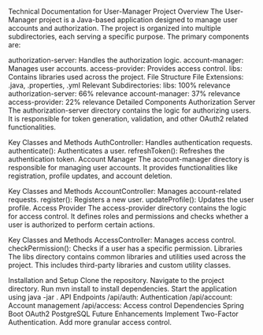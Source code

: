 Technical Documentation for User-Manager Project
Overview
The User-Manager project is a Java-based application designed to manage user accounts and authorization. The project is organized into multiple subdirectories, each serving a specific purpose. The primary components are:

authorization-server: Handles the authorization logic.
account-manager: Manages user accounts.
access-provider: Provides access control.
libs: Contains libraries used across the project.
File Structure
File Extensions: .java, .properties, .yml
Relevant Subdirectories:
libs: 100% relevance
authorization-server: 66% relevance
account-manager: 37% relevance
access-provider: 22% relevance
Detailed Components
Authorization Server
The authorization-server directory contains the logic for authorizing users. It is responsible for token generation, validation, and other OAuth2 related functionalities.

Key Classes and Methods
AuthController: Handles authentication requests.
authenticate(): Authenticates a user.
refreshToken(): Refreshes the authentication token.
Account Manager
The account-manager directory is responsible for managing user accounts. It provides functionalities like registration, profile updates, and account deletion.

Key Classes and Methods
AccountController: Manages account-related requests.
register(): Registers a new user.
updateProfile(): Updates the user profile.
Access Provider
The access-provider directory contains the logic for access control. It defines roles and permissions and checks whether a user is authorized to perform certain actions.

Key Classes and Methods
AccessController: Manages access control.
checkPermission(): Checks if a user has a specific permission.
Libraries
The libs directory contains common libraries and utilities used across the project. This includes third-party libraries and custom utility classes.

Installation and Setup
Clone the repository.
Navigate to the project directory.
Run mvn install to install dependencies.
Start the application using java -jar <jar-file>.
API Endpoints
/api/auth: Authentication
/api/account: Account management
/api/access: Access control
Dependencies
Spring Boot
OAuth2
PostgreSQL
Future Enhancements
Implement Two-Factor Authentication.
Add more granular access control.

